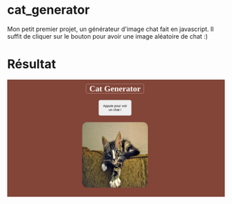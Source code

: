 # cat_generator
Mon petit premier projet, un générateur d'image chat fait en javascript. Il suffit de cliquer sur le bouton pour avoir une image aléatoire de chat :) 

# Résultat 
![resultat](resultat.png)

